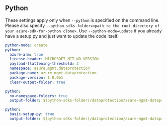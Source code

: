 ## Python

These settings apply only when `--python` is specified on the command line.
Please also specify `--python-sdks-folder=<path to the root directory of your azure-sdk-for-python clone>`.
Use `--python-mode=update` if you already have a setup.py and just want to update the code itself.

``` yaml $(python)
python-mode: create
python:
  azure-arm: true
  license-header: MICROSOFT_MIT_NO_VERSION
  payload-flattening-threshold: 2
  namespace: azure.mgmt.dataprotection
  package-name: azure-mgmt-dataprotection
  package-version: 1.0.0b1
  clear-output-folder: true
```
``` yaml $(python) && $(python-mode) == 'update'
python:
  no-namespace-folders: true
  output-folder: $(python-sdks-folder)/dataprotection/azure-mgmt-dataprotection/azure/mgmt/dataprotection
```
``` yaml $(python) && $(python-mode) == 'create'
python:
  basic-setup-py: true
  output-folder: $(python-sdks-folder)/dataprotection/azure-mgmt-dataprotection
```
